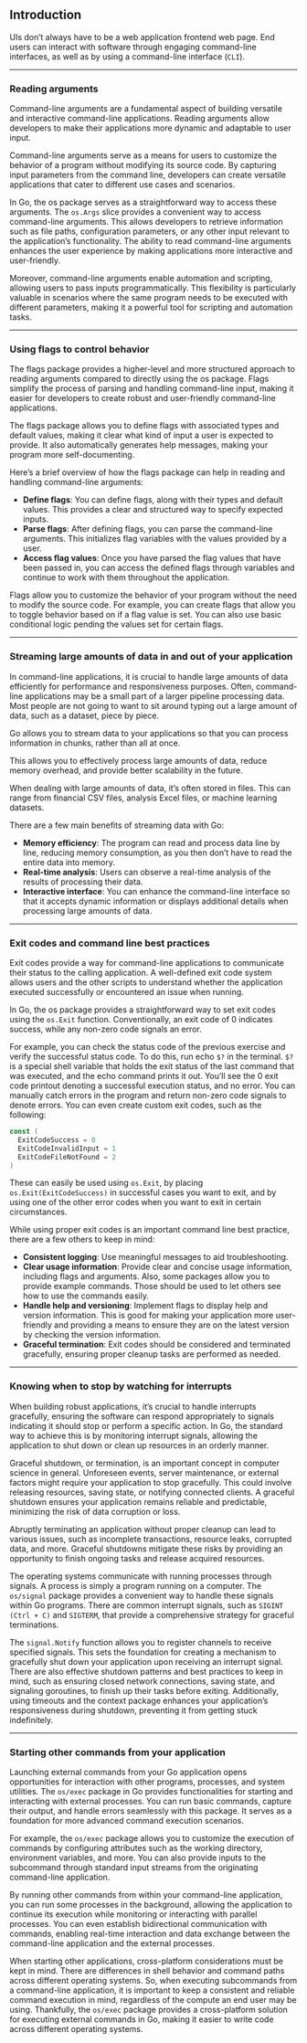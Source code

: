 ## Introduction
UIs don’t always have to be a web application frontend web page. End users can interact with software through engaging command-line interfaces, as well as by using a command-line interface (`CLI`).

---
### Reading arguments
Command-line arguments are a fundamental aspect of building versatile and interactive command-line applications. Reading arguments allow developers to make their applications more dynamic and adaptable to user input.

Command-line arguments serve as a means for users to customize the behavior of a program without modifying its source code. By capturing input parameters from the command line, developers can create versatile applications that cater to different use cases and scenarios.

In Go, the os package serves as a straightforward way to access these arguments. The `os.Args` slice provides a convenient way to access command-line arguments. This allows developers to retrieve information such as file paths, configuration parameters, or any other input relevant to the application’s functionality. The ability to read command-line arguments enhances the user experience by making applications more interactive and user-friendly.

Moreover, command-line arguments enable automation and scripting, allowing users to pass inputs programmatically. This flexibility is particularly valuable in scenarios where the same program needs to be executed with different parameters, making it a powerful tool for scripting and automation tasks.

---
### Using flags to control behavior
The flags package provides a higher-level and more structured approach to reading arguments compared to directly using the os package. Flags simplify the process of parsing and handling command-line input, making it easier for developers to create robust and user-friendly command-line applications.

The flags package allows you to define flags with associated types and default values, making it clear what kind of input a user is expected to provide. It also automatically generates help messages, making your program more self-documenting.

Here’s a brief overview of how the flags package can help in reading and handling command-line arguments:
- <b>Define flags</b>: You can define flags, along with their types and default values. This provides a clear and structured way to specify expected inputs.
- <b>Parse flags</b>: After defining flags, you can parse the command-line arguments. This initializes flag variables with the values provided by a user.
- <b>Access flag values</b>: Once you have parsed the flag values that have been passed in, you can access the defined flags through variables and continue to work with them throughout the application.

Flags allow you to customize the behavior of your program without the need to modify the source code. For example, you can create flags that allow you to toggle behavior based on if a flag value is set. You can also use basic conditional logic pending the values set for certain flags.

---
### Streaming large amounts of data in and out of your application
In command-line applications, it is crucial to handle large amounts of data efficiently for performance and responsiveness purposes. Often, command-line applications may be a small part of a larger pipeline processing data. Most people are not going to want to sit around typing out a large amount of data, such as a dataset, piece by piece.

Go allows you to stream data to your applications so that you can process information in chunks, rather than all at once.

This allows you to effectively process large amounts of data, reduce memory overhead, and provide better scalability in the future.

When dealing with large amounts of data, it’s often stored in files. This can range from financial CSV files, analysis Excel files, or machine learning datasets.

There are a few main benefits of streaming data with Go:

- <b>Memory efficiency</b>: The program can read and process data line by line, reducing memory consumption, as you then don’t have to read the entire data into memory.
- <b>Real-time analysis</b>: Users can observe a real-time analysis of the results of processing their data.
- <b>Interactive interface</b>: You can enhance the command-line interface so that it accepts dynamic information or displays additional details when processing large amounts of data.

---
### Exit codes and command line best practices
Exit codes provide a way for command-line applications to communicate their status to the calling application. A well-defined exit code system allows users and the other scripts to understand whether the application executed successfully or encountered an issue when running.

In Go, the os package provides a straightforward way to set exit codes using the `os.Exit` function. Conventionally, an exit code of 0 indicates success, while any non-zero code signals an error.

For example, you can check the status code of the previous exercise and verify the successful status code. To do this, run echo `$?` in the terminal. `$?` is a special shell variable that holds the exit status of the last command that was executed, and the echo command prints it out. You’ll see the 0 exit code printout denoting a successful execution status, and no error. You can manually catch errors in the program and return non-zero code signals to denote errors. You can even create custom exit codes, such as the following:
```go
const (
  ExitCodeSuccess = 0
  ExitCodeInvalidInput = 1
  ExitCodeFileNotFound = 2
)
```
These can easily be used using `os.Exit`, by placing `os.Exit(ExitCodeSuccess)` in successful cases you want to exit, and by using one of the other error codes when you want to exit in certain circumstances.

While using proper exit codes is an important command line best practice, there are a few others to keep in mind:
- <b>Consistent logging</b>: Use meaningful messages to aid troubleshooting.
- <b>Clear usage information</b>: Provide clear and concise usage information, including flags and arguments. Also, some packages allow you to provide example commands. Those should be used to let others see how to use the commands easily.
- <b>Handle help and versioning</b>: Implement flags to display help and version information. This is good for making your application more user-friendly and providing a means to ensure they are on the latest version by checking the version information.
- <b>Graceful termination</b>: Exit codes should be considered and terminated gracefully, ensuring proper cleanup tasks are performed as needed.

---
### Knowing when to stop by watching for interrupts

When building robust applications, it’s crucial to handle interrupts gracefully, ensuring the software can respond appropriately to signals indicating it should stop or perform a specific action. In Go, the standard way to achieve this is by monitoring interrupt signals, allowing the application to shut down or clean up resources in an orderly manner.

Graceful shutdown, or termination, is an important concept in computer science in general. Unforeseen events, server maintenance, or external factors might require your application to stop gracefully. This could involve releasing resources, saving state, or notifying connected clients. A graceful shutdown ensures your application remains reliable and predictable, minimizing the risk of data corruption or loss.

Abruptly terminating an application without proper cleanup can lead to various issues, such as incomplete transactions, resource leaks, corrupted data, and more. Graceful shutdowns mitigate these risks by providing an opportunity to finish ongoing tasks and release acquired resources.

The operating systems communicate with running processes through signals. A process is simply a program running on a computer. The `os/signal` package provides a convenient way to handle these signals within Go programs. There are common interrupt signals, such as `SIGINT (Ctrl + C)` and `SIGTERM`, that provide a comprehensive strategy for graceful terminations.

The `signal.Notify` function allows you to register channels to receive specified signals. This sets the foundation for creating a mechanism to gracefully shut down your application upon receiving an interrupt signal. There are also effective shutdown patterns and best practices to keep in mind, such as ensuring closed network connections, saving state, and signaling goroutines, to finish up their tasks before exiting. Additionally, using timeouts and the context package enhances your application’s responsiveness during shutdown, preventing it from getting stuck indefinitely.

---
### Starting other commands from your application
Launching external commands from your Go application opens opportunities for interaction with other programs, processes, and system utilities. The `os/exec` package in Go provides functionalities for starting and interacting with external processes. You can run basic commands, capture their output, and handle errors seamlessly with this package. It serves as a foundation for more advanced command execution scenarios.

For example, the `os/exec` package allows you to customize the execution of commands by configuring attributes such as the working directory, environment variables, and more. You can also provide inputs to the subcommand through standard input streams from the originating command-line application.

By running other commands from within your command-line application, you can run some processes in the background, allowing the application to continue its execution while monitoring or interacting with parallel processes. You can even establish bidirectional communication with commands, enabling real-time interaction and data exchange between the command-line application and the external processes.

When starting other applications, cross-platform considerations must be kept in mind. There are differences in shell behavior and command paths across different operating systems. So, when executing subcommands from a command-line application, it is important to keep a consistent and reliable command execution in mind, regardless of the compute an end user may be using. Thankfully, the `os/exec` package provides a cross-platform solution for executing external commands in Go, making it easier to write code across different operating systems.
